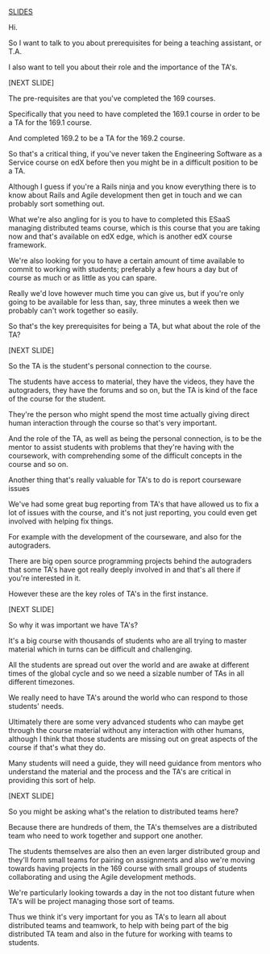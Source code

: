 [SLIDES](https://docs.google.com/presentation/d/1axb0HsNho-8AxVXQunhJV06XyTaIH_YKwk7Ppg2wPlI/edit#slide=id.p16)

Hi.

So I want to talk to you about prerequisites for being a teaching assistant, or T.A.

I also want to tell you about their role and the importance of the TA's. 

[NEXT SLIDE]

The pre-requisites are that you've completed the 169 courses.

Specifically that you need to have completed the 169.1 course in order to be a TA for the 169.1 course.

And completed 169.2 to be a TA for the 169.2 course.

So that's a critical thing, if you've never taken the Engineering Software as a Service course on edX before then you might be in a difficult position to be a TA.

Although I guess if you're a Rails ninja and you know everything there is to know about Rails and Agile development then get in touch and we can probably sort something out.

What we're also angling for is you to have to completed this ESaaS managing distributed teams course, which is this course that you are taking now and that's available on edX edge, which is another edX course framework.

We're also looking for you to have a certain amount of time available to commit to working with students; preferably a few hours a day but of course as much or as little as you can spare.

Really we'd love however much time you can give us, but if you're only going to be available for less than, say, three minutes a week then we probably can't work together so easily.

So that's the key prerequisites for being a TA, but what about the role of the TA?

[NEXT SLIDE]

So the TA is the student's personal connection to the course.

The students have access to material, they have the videos, they have the autograders, they have the forums and so on, but the TA is kind of the face of the course for the student. 

They're the person who might spend the most time actually giving direct human interaction through the course so that's very important.

And the role of the TA, as well as being the personal connection, is to be the mentor to assist students with problems that they're having with the coursework, with comprehending some of the difficult concepts in the course and so on. 

Another thing that's really valuable for TA's to do is report courseware issues 

We've had some great bug reporting from TA's that have allowed us to fix a lot of issues with the course, and it's not just reporting, you could even get involved with helping fix things.

For example with the development of the courseware, and also for the autograders. 

There are big open source programming projects behind the autograders that some TA's have got really deeply involved in and that's all there if you're interested in it.

However these are the key roles of TA's in the first instance.

[NEXT SLIDE]

So why it was important we have TA's?

It's a big course with thousands of students who are all trying to master material which in turns can be difficult and challenging.

All the students are spread out over the world and are awake at different times of the global cycle and so we need a sizable number of TAs in all different timezones.

We really need to have TA's around the world who can respond to those students' needs. 

Ultimately there are some very advanced students who can maybe get through the course material without any interaction with other humans, although I think that those students are missing out on great aspects of the course if that's what they do.

Many students will need a guide, they will need guidance from mentors who understand the material and the process and the TA's are critical in providing this sort of help.

[NEXT SLIDE]

So you might be asking what's the relation to distributed teams here?

Because there are hundreds of them, the TA's themselves are a distributed team who need to work together and support one another.

The students themselves are also then an even larger distributed group and they'll form small teams for pairing on assignments and also we're moving towards having projects in the 169 course with small groups of students collaborating and using the Agile development methods.

We're particularly looking towards a day in the not too distant future when TA's will be project managing those sort of teams.

Thus we think it's very important for you as TA's to learn all about distributed teams and teamwork, to help with being part of the big distributed TA team and also in the future for working with teams to students.
